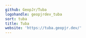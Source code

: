 ```yaml
---
github: GeopJr/Tuba
logohandle: geopjrdev_tuba
sort: tuba
title: Tuba
website: 'https://tuba.geopjr.dev/'
---
```

